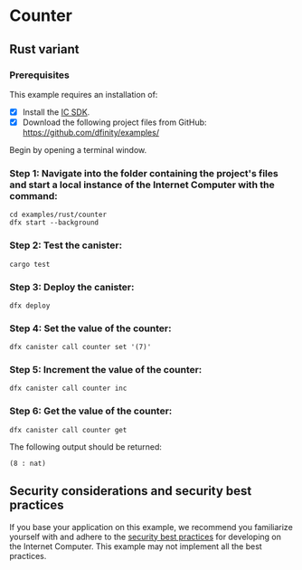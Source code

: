 # Counter

## Rust variant

### Prerequisites
This example requires an installation of:

- [x] Install the [IC SDK](https://internetcomputer.org/docs/current/developer-docs/setup/install/).
- [x] Download the following project files from GitHub: https://github.com/dfinity/examples/

Begin by opening a terminal window.

 ### Step 1: Navigate into the folder containing the project's files and start a local instance of the Internet Computer with the command:

```
cd examples/rust/counter
dfx start --background
```

 ### Step 2: Test the canister:

```
cargo test
```

 ### Step 3: Deploy the canister:

```
dfx deploy
```

 ### Step 4: Set the value of the counter:

```
dfx canister call counter set '(7)'
```

 ### Step 5: Increment the value of the counter:

```
dfx canister call counter inc
```

 ### Step 6: Get the value of the counter:

```
dfx canister call counter get
```

The following output should be returned:

```
(8 : nat)
```


## Security considerations and security best practices

If you base your application on this example, we recommend you familiarize yourself with and adhere to the [security best practices](https://internetcomputer.org/docs/current/references/security/) for developing on the Internet Computer. This example may not implement all the best practices.

